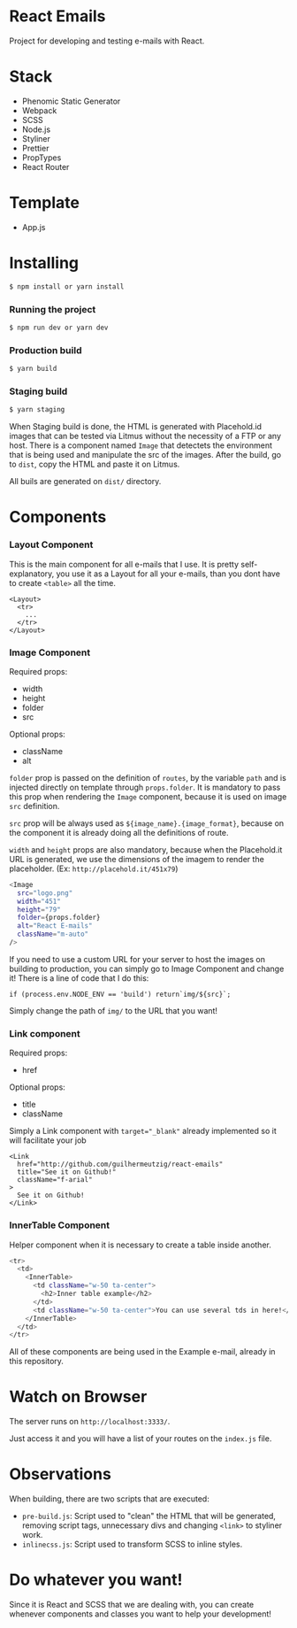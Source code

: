 # React Emails

Project for developing and testing e-mails with React.

# Stack

- Phenomic Static Generator
- Webpack
- SCSS
- Node.js
- Styliner
- Prettier
- PropTypes
- React Router

# Template

- App.js

# Installing

```sh
$ npm install or yarn install
```

### Running the project

```sh
$ npm run dev or yarn dev
```

### Production build

```sh
$ yarn build
```

### Staging build

```sh
$ yarn staging
```

When Staging build is done, the HTML is generated with Placehold.id images that can be tested via Litmus without the necessity of a FTP or any host.
There is a component named `Image` that detectets the environment that is being used and manipulate the src of the images.
After the build, go to `dist`, copy the HTML and paste it on Litmus.

All buils are generated on `dist/` directory.

# Components

### Layout Component

This is the main component for all e-mails that I use. It is pretty self-explanatory, you use it as a Layout for all your e-mails, than you dont have to create `<table>` all the time.

```
<Layout>
  <tr>
    ...
  </tr>
</Layout>
```

### Image Component

Required props:

- width
- height
- folder
- src

Optional props:

- className
- alt

`folder` prop is passed on the definition of `routes`, by the variable `path` and is injected directly on template through `props.folder`. It is mandatory to pass this prop when rendering the `Image` component, because it is used on image `src` definition.

`src` prop will be always used as `${image_name}.{image_format}`, because on the component it is already doing all the definitions of route.

`width` and `height` props are also mandatory, because when the Placehold.it URL is generated, we use the dimensions of the imagem to render the placeholder. (Ex: `http://placehold.it/451x79`)

```sh
<Image
  src="logo.png"
  width="451"
  height="79"
  folder={props.folder}
  alt="React E-mails"
  className="m-auto"
/>
```

If you need to use a custom URL for your server to host the images on building to production, you can simply go to Image Component and change it!
There is a line of code that I do this:

```
if (process.env.NODE_ENV == 'build') return`img/${src}`;
```

Simply change the path of `img/` to the URL that you want!

### Link component

Required props:

- href

Optional props:

- title
- className

Simply a Link component with `target="_blank"` already implemented so it will facilitate your job

```
<Link
  href="http://github.com/guilhermeutzig/react-emails"
  title="See it on Github!"
  className="f-arial"
>
  See it on Github!
</Link>
```

### InnerTable Component

Helper component when it is necessary to create a table inside another.

```sh
<tr>
  <td>
    <InnerTable>
      <td className="w-50 ta-center">
        <h2>Inner table example</h2>
      </td>
      <td className="w-50 ta-center">You can use several tds in here!</td>
    </InnerTable>
  </td>
</tr>
```

All of these components are being used in the Example e-mail, already in this repository.

# Watch on Browser

The server runs on `http://localhost:3333/`.

Just access it and you will have a list of your routes on the `index.js` file.

# Observations

When building, there are two scripts that are executed:

- `pre-build.js`: Script used to "clean" the HTML that will be generated, removing script tags, unnecessary divs and changing `<link>` to styliner work.
- `inlinecss.js`: Script used to transform SCSS to inline styles.

# Do whatever you want!

Since it is React and SCSS that we are dealing with, you can create whenever components and classes you want to help your development!
